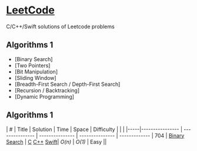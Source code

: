 # [LeetCode](https://leetcode.com/problemset/all/)
C/C++/Swift solutions of Leetcode problems

## Algorithms 1

* [Binary Search]
* [Two Pointers]
* [Bit Manipulation]
* [Sliding Window]
* [Breadth-First Search / Depth-First Search]
* [Recursion / Backtracking]
* [Dynamic Programming]


## Algorithms 1
|  #  | Title           |  Solution       |  Time           | Space           | Difficulty    |                                                                                      |                                                                                             |
|-----|---------------- | --------------- | --------------- | --------------- | ------------- |
704 | [Binary Search](https://leetcode.com/problems/binary-search/?envType=study-plan&id=algorithm-i) | [C](./C/Binary_Search.cpp) [C++](./C++/Binary_Search.cpp) [Swift](./Swift)| _O(n)_ | _O(1)_ | Easy ||
